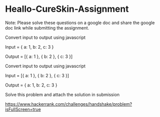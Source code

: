 # Heallo-CureSkin-Assignment

Note: Please solve these questions on a google doc and share the google doc link while submitting the assignment.


Convert input to output using javascript

Input = { a: 1, b: 2, c: 3 }

Output = [{ a: 1 }, { b: 2 }, { c: 3 }]


Convert input to output using javascript

Input = [{ a: 1 }, { b: 2 }, { c: 3 }]

Output = { a: 1, b: 2, c: 3 }

Solve this problem and attach the solution in submission 

https://www.hackerrank.com/challenges/handshake/problem?isFullScreen=true
